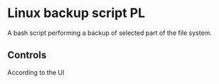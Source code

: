 # Linux backup script PL

A bash script performing a backup of selected part of the file system.

## Controls
According to the UI
